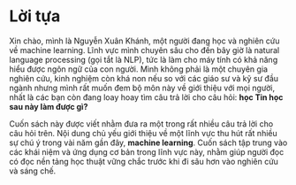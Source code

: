 # Lời tựa 


Xin chào, mình là Nguyễn Xuân Khánh, một người đang học và nghiên cứu về machine learning. Lĩnh vực mình chuyên sâu cho đến bây giờ là natural language processing (gọi tắt là NLP), tức là làm cho máy tính có khả năng hiểu được ngôn ngữ của con người. Mình không phải là một chuyên gia nghiên cứu, kinh nghiệm còn khá non nếu so với các giáo sư và kỹ sư đầu ngành nhưng mình rất muốn đem bộ môn này về giới thiệu với mọi người, nhất là các bạn còn đang loay hoay tìm câu trả lời cho câu hỏi: **học Tin học sau này làm được gì?**

Cuốn sách này được viết nhằm đưa ra một trong rất nhiều câu trả lời cho câu hỏi trên. Nội dung chủ yếu giới thiệu về một lĩnh vực thu hút rất nhiều sự chú ý trong vài năm gần đây, **machine learning**. Cuốn sách tập trung vào các khái niệm và ứng dụng cơ bản trong lĩnh vực này, nhằm giúp người đọc có đọc nền tảng học thuật vững chắc trước khi đi sâu hơn vào nghiên cứu và sáng chế. 

